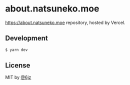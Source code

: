 # about.natsuneko.moe

https://about.natsuneko.moe repository, hosted by Vercel.

## Development

```bash
$ yarn dev
```

## License

MIT by [@6jz](https://twitter.com/6jz)
